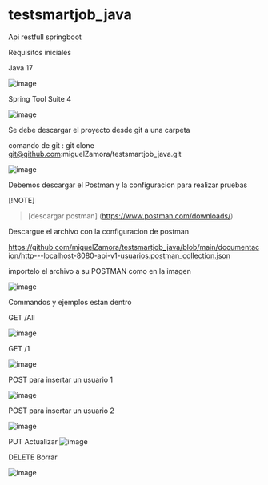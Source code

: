 # testsmartjob_java
Api restfull springboot 

Requisitos iniciales

Java 17 

![image](https://github.com/miguelZamora/testsmartjob_java/assets/8809742/980021d7-b4f2-4143-817a-37bf8bdc3c32)

Spring Tool Suite 4

![image](https://github.com/miguelZamora/testsmartjob_java/assets/8809742/2a09d41f-d1b0-4d08-bd06-032feb759d91)



Se debe descargar el proyecto desde git a una carpeta 

comando de git : 
git clone git@github.com:miguelZamora/testsmartjob_java.git

![image](https://github.com/miguelZamora/testsmartjob_java/assets/8809742/e4194fba-715b-4193-9265-a483c56ee3a3)



Debemos descargar el Postman y la configuracion para realizar pruebas 

[!NOTE]
> [descargar postman] (https://www.postman.com/downloads/)



Descargue el archivo con la configuracion de postman


https://github.com/miguelZamora/testsmartjob_java/blob/main/documentacion/http---localhost-8080-api-v1-usuarios.postman_collection.json

importelo el archivo a su POSTMAN como en la imagen 

![image](https://github.com/miguelZamora/testsmartjob_java/assets/8809742/b6684177-300f-4ccb-959b-c472f988b779)

Commandos y ejemplos estan dentro 


GET /All

![image](https://github.com/miguelZamora/testsmartjob_java/assets/8809742/6973d107-f3ee-4cd0-8e4e-b7ca1de69fbd)

GET /1 

![image](https://github.com/miguelZamora/testsmartjob_java/assets/8809742/a19662df-2b80-431f-a954-89fd2158654e)

POST para insertar un usuario 1

![image](https://github.com/miguelZamora/testsmartjob_java/assets/8809742/135621a0-e11f-4770-a3ff-5441d8cfd070)

POST para insertar un usuario 2

![image](https://github.com/miguelZamora/testsmartjob_java/assets/8809742/868e7d8b-7690-462f-bc54-4b0e39567d8f)

PUT Actualizar
![image](https://github.com/miguelZamora/testsmartjob_java/assets/8809742/80bc20e9-1c46-4a05-bc78-f020f08c165b)

DELETE Borrar

![image](https://github.com/miguelZamora/testsmartjob_java/assets/8809742/29e7340f-07be-4e57-afd7-40a12b35160a)

